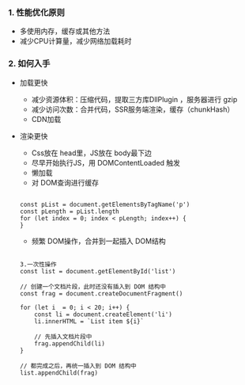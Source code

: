 ### 1. 性能优化原则
 - 多使用内存，缓存或其他方法
 - 减少CPU计算量，减少网络加载耗时

### 2. 如何入手
 - 加载更快
    - 减少资源体积：压缩代码，提取三方库DllPlugin ，服务器进行 gzip
    - 减少访问次数：合并代码，SSR服务端渲染，缓存（chunkHash）
    - CDN加载
 - 渲染更快
    - Css放在 head里，JS放在 body最下边
    - 尽早开始执行JS，用 DOMContentLoaded 触发
    - 懒加载
    - 对 DOM查询进行缓存

    ```

    const pList = document.getElementsByTagName('p')
    const pLength = pList.length
    for (let index = 0; index < pLength; index++) {
    }
    ```
    
    - 频繁 DOM操作，合并到一起插入 DOM结构

    ```

    3.一次性操作
    const list = document.getElementById('list')

    // 创建一个文档片段，此时还没有插入到 DOM 结构中
    const frag = document.createDocumentFragment()

    for (let i  = 0; i < 20; i++) {
        const li = document.createElement('li')
        li.innerHTML = `List item ${i}`

        // 先插入文档片段中
        frag.appendChild(li)
    }

    // 都完成之后，再统一插入到 DOM 结构中
    list.appendChild(frag)
    ```


